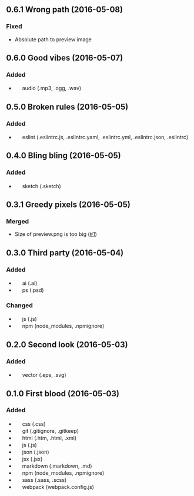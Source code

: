 ## 0.6.1 Wrong path (2016-05-08)
### Fixed
* Absolute path to preview image

## 0.6.0 Good vibes (2016-05-07)
### Added
* <img src="https://cdn.rawgit.com/igorskuhar/front-icons/v0.6.0/assets/icons/audio.svg" height="16"> audio (.mp3, .ogg, .wav)

## 0.5.0 Broken rules (2016-05-05)
### Added
* <img src="https://cdn.rawgit.com/igorskuhar/front-icons/v0.5.0/assets/icons/eslint.svg" height="16"> eslint (.eslintrc.js, .eslintrc.yaml, .eslintrc.yml, .eslintrc.json, .eslintrc)

## 0.4.0 Bling bling (2016-05-05)
### Added
* <img src="https://cdn.rawgit.com/igorskuhar/front-icons/v0.4.0/assets/icons/sketch.svg" height="16"> sketch (.sketch)

## 0.3.1 Greedy pixels (2016-05-05)
### Merged
* Size of preview.png is too big ([#1](https://github.com/igorskuhar/front-icons/pull/1))

## 0.3.0 Third party (2016-05-04)
### Added
* <img src="https://cdn.rawgit.com/igorskuhar/front-icons/v0.3.0/assets/icons/ai.svg" height="16"> ai (.ai)
* <img src="https://cdn.rawgit.com/igorskuhar/front-icons/v0.3.0/assets/icons/ps.svg" height="16"> ps (.psd)

### Changed
* <img src="https://cdn.rawgit.com/igorskuhar/front-icons/v0.3.0/assets/icons/js.svg" height="16"> js (.js)
* <img src="https://cdn.rawgit.com/igorskuhar/front-icons/v0.3.0/assets/icons/npm.svg" height="16"> npm (node_modules, .npmignore)

## 0.2.0 Second look (2016-05-03)
### Added
* <img src="https://cdn.rawgit.com/igorskuhar/front-icons/v0.2.0/assets/icons/vector.svg" height="16"> vector (.eps, .svg)

## 0.1.0 First blood (2016-05-03)
### Added
* <img src="https://cdn.rawgit.com/igorskuhar/front-icons/v0.1.0/assets/icons/css.svg" height="16"> css (.css)
* <img src="https://cdn.rawgit.com/igorskuhar/front-icons/v0.1.0/assets/icons/git.svg" height="16"> git (.gitignore, .gitkeep)
* <img src="https://cdn.rawgit.com/igorskuhar/front-icons/v0.1.0/assets/icons/html.svg" height="16"> html (.htm, .html, .xml)
* <img src="https://cdn.rawgit.com/igorskuhar/front-icons/v0.1.0/assets/icons/js.svg" height="16"> js (.js)
* <img src="https://cdn.rawgit.com/igorskuhar/front-icons/v0.1.0/assets/icons/json.svg" height="16"> json (.json)
* <img src="https://cdn.rawgit.com/igorskuhar/front-icons/v0.1.0/assets/icons/jsx.svg" height="16"> jsx (.jsx)
* <img src="https://cdn.rawgit.com/igorskuhar/front-icons/v0.1.0/assets/icons/markdown.svg" height="16"> markdown (.markdown, .md)
* <img src="https://cdn.rawgit.com/igorskuhar/front-icons/v0.1.0/assets/icons/npm.svg" height="16"> npm (node_modules, .npmignore)
* <img src="https://cdn.rawgit.com/igorskuhar/front-icons/v0.1.0/assets/icons/sass.svg" height="16"> sass (.sass, .scss)
* <img src="https://cdn.rawgit.com/igorskuhar/front-icons/v0.1.0/assets/icons/webpack.svg" height="16"> webpack (webpack.config.js)
